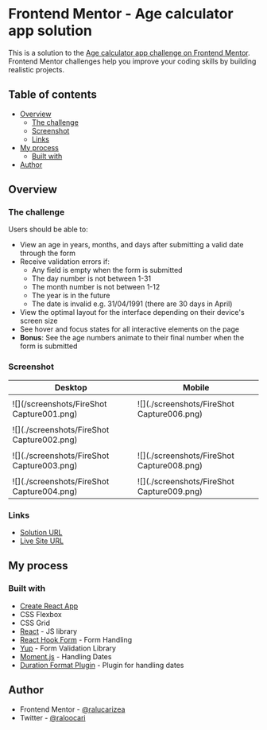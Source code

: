 # Frontend Mentor - Age calculator app solution

This is a solution to the [Age calculator app challenge on Frontend Mentor](https://www.frontendmentor.io/challenges/age-calculator-app-dF9DFFpj-Q). Frontend Mentor challenges help you improve your coding skills by building realistic projects. 

## Table of contents

- [Overview](#overview)
  - [The challenge](#the-challenge)
  - [Screenshot](#screenshot)
  - [Links](#links)
- [My process](#my-process)
  - [Built with](#built-with)
- [Author](#author)



## Overview

### The challenge

Users should be able to:

- View an age in years, months, and days after submitting a valid date through the form
- Receive validation errors if:
  - Any field is empty when the form is submitted
  - The day number is not between 1-31
  - The month number is not between 1-12
  - The year is in the future
  - The date is invalid e.g. 31/04/1991 (there are 30 days in April)
- View the optimal layout for the interface depending on their device's screen size
- See hover and focus states for all interactive elements on the page
- **Bonus**: See the age numbers animate to their final number when the form is submitted

### Screenshot

| Desktop                                    | Mobile                                     |
| ------------------------------------------ | ------------------------------------------ |
|                                            |                                            |
| ![](/screenshots/FireShot Capture001.png)  | ![](./screenshots/FireShot Capture006.png) |
|                                            |                                            |
| ![](./screenshots/FireShot Capture002.png) |                                            |
|                                            |                                            |
| ![](./screenshots/FireShot Capture003.png) | ![](./screenshots/FireShot Capture008.png) |
|                                            |                                            |
| ![](./screenshots/FireShot Capture004.png) | ![](./screenshots/FireShot Capture009.png) |



### Links

- [Solution URL](https://github.com/ralucarizea/age-calculator-master/)
- [Live Site URL](https://age-calculator-master.vercel.app/)

## My process

### Built with

- [Create React App](https://github.com/facebook/create-react-app)
- CSS Flexbox
- CSS Grid
- [React](https://reactjs.org/) - JS library
- [React Hook Form](https://react-hook-form.com/) - Form Handling
- [Yup](https://github.com/jquense/yup) - Form Validation Library
- [Moment.js](https://momentjs.com/) - Handling Dates 
- [Duration Format Plugin](https://momentjs.com/docs/#/plugins/) - Plugin for handling dates


## Author

- Frontend Mentor - [@ralucarizea](https://www.frontendmentor.io/profile/ralucarizea)
- Twitter - [@raloocari](https://www.twitter.com/raloocari)


